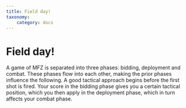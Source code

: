 ```yaml
---
title: Field day!
taxonomy:
    category: docs
---
```

# Field day!
A game of MFZ is separated into three
phases: bidding, deployment and combat.
These phases flow into each other, making
the prior phases influence the following.
A good tactical approach begins before
the first shot is fired. Your score in
the bidding phase gives you a certain tactical
position, which you then apply in
the deployment phase, which in turn affects
your combat phase.